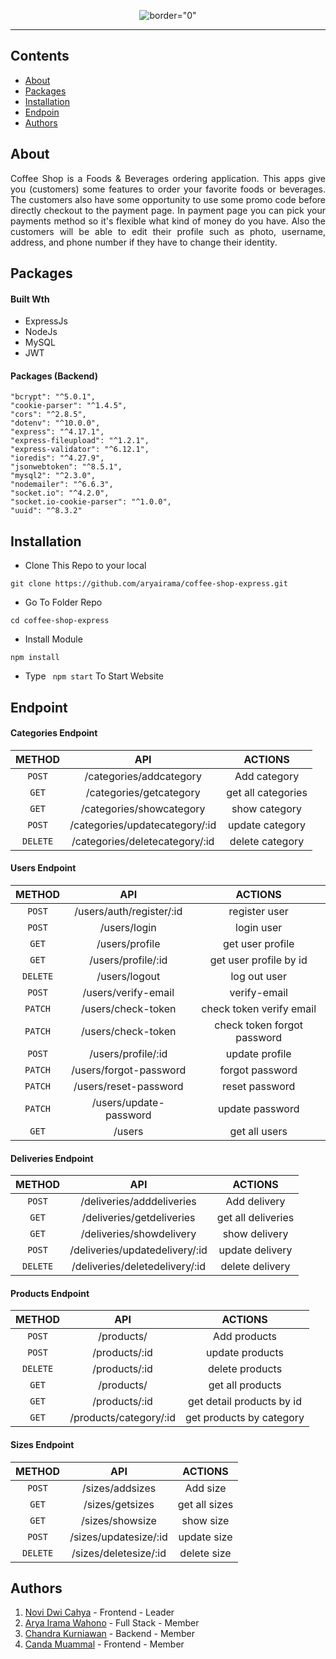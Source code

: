 <p align="center">
     <img src="https://i.postimg.cc/QdVDVtTB/logo.png"   alt= border="0" />

</p>


---


## Contents

- [About](#about)
- [Packages](#Packages)
- [Installation](#installation)
- [Endpoin](#endpoint)
- [Authors](#authors)

##  About

<p align="justify">Coffee Shop is a Foods & Beverages ordering application. This apps give you (customers) some features to order your favorite foods or beverages. The customers also have some opportunity to use some promo code before directly checkout to the payment page. In payment page you can pick your payments method so it's flexible what kind of money do you have. Also the customers will be able to edit their profile such as photo, username, address, and phone number if they have to change their identity.
</p>

##  Packages


#### Built Wth
- ExpressJs
- NodeJs
- MySQL
- JWT

#### Packages (Backend)
    "bcrypt": "^5.0.1",
    "cookie-parser": "^1.4.5",
    "cors": "^2.8.5",
    "dotenv": "^10.0.0",
    "express": "^4.17.1",
    "express-fileupload": "^1.2.1",
    "express-validator": "^6.12.1",
    "ioredis": "^4.27.9",
    "jsonwebtoken": "^8.5.1",
    "mysql2": "^2.3.0",
    "nodemailer": "^6.6.3",
    "socket.io": "^4.2.0",
    "socket.io-cookie-parser": "^1.0.0",
    "uuid": "^8.3.2"


## Installation

- Clone This Repo to your local

```
git clone https://github.com/aryairama/coffee-shop-express.git
```

- Go To Folder Repo

```
cd coffee-shop-express
```

- Install Module

```
npm install
```

- Type ` npm start` To Start Website


## Endpoint

#### Categories Endpoint

|  METHOD  |             API             |                    ACTIONS                    |
| :------: | :-------------------------: | :-------------------------------------------: |
|  `POST`  |       /categories/addcategory       |      Add category       |
|  `GET`  | /categories/getcategory |  get all categories  |
|  `GET`  |        /categories/showcategory         |        show category     |
|  `POST`  |   /categories/updatecategory/:id    | update category |
|  `DELETE`  |   /categories/deletecategory/:id    | delete category |



#### Users Endpoint

|  METHOD  |             API             |                    ACTIONS                    |
| :------: | :-------------------------: | :-------------------------------------------: |
|  `POST`   |       /users/auth/register/:id       |              register user            |
|  `POST`   |           /users/login     |               login user             |
|  `GET`   |       /users/profile       |              get user profile              |
|  `GET`   |       /users/profile/:id       |              get user profile by id            |
|  `DELETE`   |       /users/logout       |              log out user              |
| `POST` |       /users/verify-email        |            verify-email           |
| `PATCH` |       /users/check-token       |             check token verify email          |
| `PATCH` |       /users/check-token     |             check token forgot password            |
| `POST` |       /users/profile/:id        |             update profile           |
| `PATCH` |       /users/forgot-password        |             forgot password          |
| `PATCH` |       /users/reset-password        |             reset password          |
| `PATCH` |       /users/update-password        |             update password          |
| `GET` |       /users        |             get all users           |


#### Deliveries Endpoint

|  METHOD  |             API             |                    ACTIONS                    |
| :------: | :-------------------------: | :-------------------------------------------: |
|  `POST`  |       /deliveries/adddeliveries       |      Add delivery       |
|  `GET`  | /deliveries/getdeliveries |  get all deliveries  |
|  `GET`  |        /deliveries/showdelivery         |        show delivery     |
|  `POST`  |   /deliveries/updatedelivery/:id    | update delivery |
|  `DELETE`  |   /deliveries/deletedelivery/:id    | delete delivery |


#### Products Endpoint

|  METHOD  |             API             |                    ACTIONS                    |
| :------: | :-------------------------: | :-------------------------------------------: |
|  `POST`  |       /products/       |      Add products       |
|  `POST`  | /products/:id |  update products  |
|  `DELETE`  |        /products/:id         |      delete products     |
|  `GET`  |   /products/  | get all products |
|  `GET`  |   /products/:id    | get detail products by id |
|  `GET`  |   /products/category/:id    | get products by category |


#### Sizes Endpoint

|  METHOD  |             API             |                    ACTIONS                    |
| :------: | :-------------------------: | :-------------------------------------------: |
|  `POST`  |       /sizes/addsizes       |      Add size       |
|  `GET`  | /sizes/getsizes |  get all sizes  |
|  `GET`  |        /sizes/showsize         |        show size     |
|  `POST`  |   /sizes/updatesize/:id    | update size |
|  `DELETE`  |   /sizes/deletesize/:id    | delete size |



## Authors

1. [Novi Dwi Cahya](https://github.com/dwinovic) - Frontend - Leader
2. [Arya Irama Wahono](https://github.com/aryairama) - Full Stack - Member
3. [Chandra Kurniawan](https://github.com/Chandra-Kurnia) - Backend - Member
4. [Canda Muammal](https://github.com/CandaMuammal) - Frontend - Member
